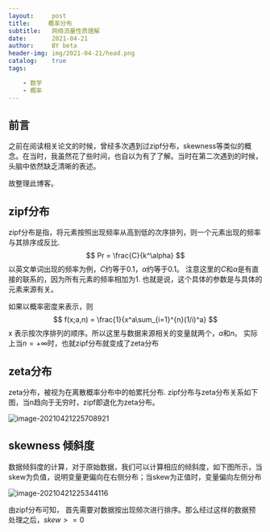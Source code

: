 ```yaml
---
layout:     post
title:     概率分布
subtitle:   网络流量性质理解
date:       2021-04-21
author:     BY beta
header-img: img/2021-04-21/head.png
catalog:    true
tags:

    - 数学
    - 概率
---
```


## 前言

之前在阅读相关论文的时候，曾经多次遇到过zipf分布，skewness等类似的概念。在当时，我虽然花了些时间，也自以为有了了解。当时在第二次遇到的时候，头脑中依然缺乏清晰的表述。

故整理此博客。

## zipf分布

zipf分布是指，将元素按照出现频率从高到低的次序排列，则一个元素出现的频率与其排序成反比.
$$
Pr = \frac{C}{k^\alpha}
$$
以英文单词出现的频率为例，$C$约等于0.1，$\alpha$约等于0.1。 注意这里的$C$和$\alpha$是有直接的联系的，因为所有元素的频率相加为1. 也就是说，这个具体的参数是与具体的元素来源有关。

如果以概率密度来表示，则
$$
f(x;a,n) = \frac{1}{x^a\sum_{i=1}^{n}(1/i)^a}
$$
x 表示按次序排列的顺序。所以这里与数据来源相关的变量就两个，$a$和$n$。 实际上当$n=+\infty$时，也就zipf分布就变成了zeta分布

## zeta分布

zeta分布，被视为在离散概率分布中的帕累托分布. zipf分布与zeta分布关系如下图，当n趋向于无穷时，zipf即退化为zeta分布。

![image-20210421225708921](https://i.loli.net/2021/04/21/19gIEUJ4Qu5xALs.png)

## skewness 倾斜度

数据倾斜度的计算，对于原始数据，我们可以计算相应的倾斜度，如下图所示，当skew为负值，说明变量更偏向在右侧分布；当skew为正值时，变量偏向左侧分布

![image-20210421225344116](https://i.loli.net/2021/04/21/u5BAzUGmWlDRtc9.png)

由zipf分布可知， 首先需要对数据按出现频次进行排序。那么经过这样的数据预处理之后，$skew>= 0$

